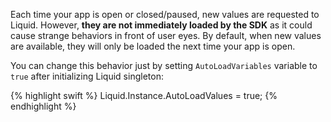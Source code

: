 
Each time your app is open or closed/paused, new values are requested to Liquid. However, **they are not immediately loaded by the SDK** as it could cause strange behaviors in front of user eyes. By default, when new values are available, they will only be loaded the next time your app is open.

You can change this behavior just by setting `AutoLoadVariables` variable to `true` after initializing Liquid singleton:

{% highlight swift %}
Liquid.Instance.AutoLoadValues = true;
{% endhighlight %}
